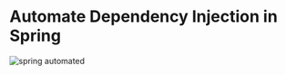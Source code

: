 # Automate Dependency Injection in Spring

![spring automated](https://user-images.githubusercontent.com/55666726/222747990-c416dee1-51bd-412c-af78-3badfd40d220.png)
